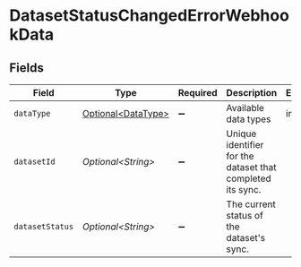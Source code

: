 # DatasetStatusChangedErrorWebhookData


## Fields

| Field                                                      | Type                                                       | Required                                                   | Description                                                | Example                                                    |
| ---------------------------------------------------------- | ---------------------------------------------------------- | ---------------------------------------------------------- | ---------------------------------------------------------- | ---------------------------------------------------------- |
| `dataType`                                                 | [Optional\<DataType>](../../models/shared/DataType.md)     | :heavy_minus_sign:                                         | Available data types                                       | invoices                                                   |
| `datasetId`                                                | *Optional\<String>*                                        | :heavy_minus_sign:                                         | Unique identifier for the dataset that completed its sync. |                                                            |
| `datasetStatus`                                            | *Optional\<String>*                                        | :heavy_minus_sign:                                         | The current status of the dataset's sync.                  |                                                            |